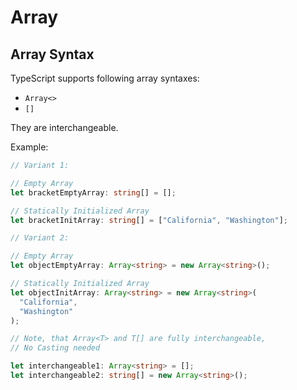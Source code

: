 # Array

## Array Syntax

TypeScript supports following array syntaxes:  
* `Array<>`  
* `[]`  

They are interchangeable.

Example:

```TypeScript
// Variant 1:

// Empty Array
let bracketEmptyArray: string[] = [];

// Statically Initialized Array
let bracketInitArray: string[] = ["California", "Washington"];

// Variant 2:

// Empty Array
let objectEmptyArray: Array<string> = new Array<string>();

// Statically Initialized Array
let objectInitArray: Array<string> = new Array<string>(
  "California",
  "Washington"
);

// Note, that Array<T> and T[] are fully interchangeable,
// No Casting needed

let interchangeable1: Array<string> = [];
let interchangeable2: string[] = new Array<string>();
```
